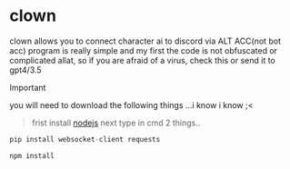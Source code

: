 # clown
clown allows you to connect character ai to discord via ALT ACC(not bot acc) program is really simple and my first
the code is not obfuscated or complicated allat, so if you are afraid of a virus, check this or send it to gpt4/3.5
> [!IMPORTANT]
> you will need to download the following things ...i know i know ;<

> frist install [nodejs](https://nodejs.org/en)
next type in cmd 2 things..
```py
pip install websocket-client requests
```
```py
npm install 
```
